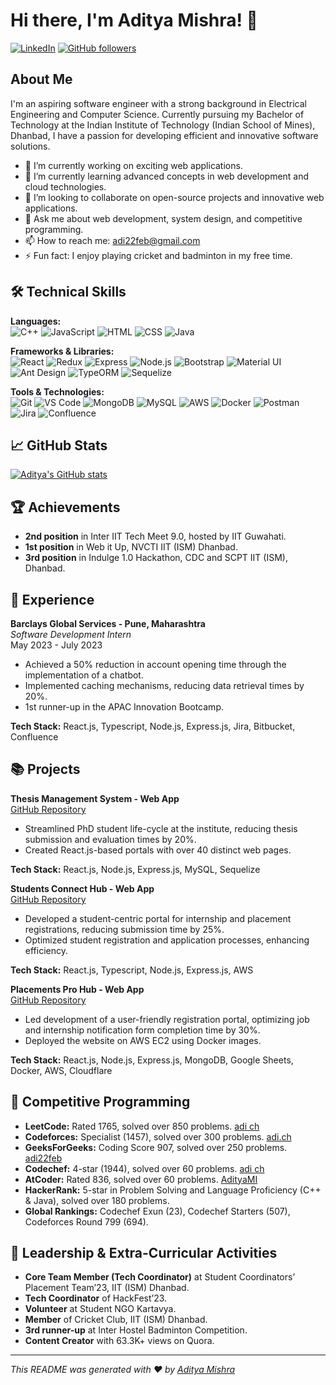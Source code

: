 # Hi there, I'm Aditya Mishra! 👋

[![LinkedIn](https://img.shields.io/badge/LinkedIn-0077B5?style=flat-square&logo=linkedin&logoColor=white)](https://www.linkedin.com/in/yourprofile)
[![GitHub followers](https://img.shields.io/github/followers/yourusername?label=Follow&style=social)](https://github.com/yourusername)

## About Me

I'm an aspiring software engineer with a strong background in Electrical Engineering and Computer Science. Currently pursuing my Bachelor of Technology at the Indian Institute of Technology (Indian School of Mines), Dhanbad, I have a passion for developing efficient and innovative software solutions.

- 🔭 I’m currently working on exciting web applications.
- 🌱 I’m currently learning advanced concepts in web development and cloud technologies.
- 👯 I’m looking to collaborate on open-source projects and innovative web applications.
- 💬 Ask me about web development, system design, and competitive programming.
- 📫 How to reach me: adi22feb@gmail.com
- ⚡ Fun fact: I enjoy playing cricket and badminton in my free time.

## 🛠️ Technical Skills

**Languages:**  
![C++](https://img.shields.io/badge/-C++-black?style=flat-square&logo=c%2B%2B)
![JavaScript](https://img.shields.io/badge/-JavaScript-black?style=flat-square&logo=javascript)
![HTML](https://img.shields.io/badge/-HTML-black?style=flat-square&logo=html5)
![CSS](https://img.shields.io/badge/-CSS-black?style=flat-square&logo=css3)
![Java](https://img.shields.io/badge/-Java-black?style=flat-square&logo=java)

**Frameworks & Libraries:**  
![React](https://img.shields.io/badge/-React-black?style=flat-square&logo=react)
![Redux](https://img.shields.io/badge/-Redux-black?style=flat-square&logo=redux)
![Express](https://img.shields.io/badge/-Express-black?style=flat-square&logo=express)
![Node.js](https://img.shields.io/badge/-Node.js-black?style=flat-square&logo=node.js)
![Bootstrap](https://img.shields.io/badge/-Bootstrap-black?style=flat-square&logo=bootstrap)
![Material UI](https://img.shields.io/badge/-Material--UI-black?style=flat-square&logo=material-ui)
![Ant Design](https://img.shields.io/badge/-Ant--Design-black?style=flat-square&logo=ant-design)
![TypeORM](https://img.shields.io/badge/-TypeORM-black?style=flat-square&logo=typeorm)
![Sequelize](https://img.shields.io/badge/-Sequelize-black?style=flat-square&logo=sequelize)

**Tools & Technologies:**  
![Git](https://img.shields.io/badge/-Git-black?style=flat-square&logo=git)
![VS Code](https://img.shields.io/badge/-VS%20Code-black?style=flat-square&logo=visual-studio-code)
![MongoDB](https://img.shields.io/badge/-MongoDB-black?style=flat-square&logo=mongodb)
![MySQL](https://img.shields.io/badge/-MySQL-black?style=flat-square&logo=mysql)
![AWS](https://img.shields.io/badge/-AWS-black?style=flat-square&logo=amazon-aws)
![Docker](https://img.shields.io/badge/-Docker-black?style=flat-square&logo=docker)
![Postman](https://img.shields.io/badge/-Postman-black?style=flat-square&logo=postman)
![Jira](https://img.shields.io/badge/-Jira-black?style=flat-square&logo=jira)
![Confluence](https://img.shields.io/badge/-Confluence-black?style=flat-square&logo=confluence)

## 📈 GitHub Stats

[![Aditya's GitHub stats](https://github-readme-stats.vercel.app/api?username=yourusername&show_icons=true&theme=radical)](https://github.com/yourusername)

## 🏆 Achievements

- **2nd position** in Inter IIT Tech Meet 9.0, hosted by IIT Guwahati.
- **1st position** in Web it Up, NVCTI IIT (ISM) Dhanbad.
- **3rd position** in Indulge 1.0 Hackathon, CDC and SCPT IIT (ISM), Dhanbad.

## 💼 Experience

**Barclays Global Services - Pune, Maharashtra**  
*Software Development Intern*  
May 2023 - July 2023  
- Achieved a 50% reduction in account opening time through the implementation of a chatbot.
- Implemented caching mechanisms, reducing data retrieval times by 20%.
- 1st runner-up in the APAC Innovation Bootcamp.

**Tech Stack:** React.js, Typescript, Node.js, Express.js, Jira, Bitbucket, Confluence

## 📚 Projects

**Thesis Management System - Web App**  
[GitHub Repository](https://github.com/yourusername/thesis-management-system)  
- Streamlined PhD student life-cycle at the institute, reducing thesis submission and evaluation times by 20%.
- Created React.js-based portals with over 40 distinct web pages.

**Tech Stack:** React.js, Node.js, Express.js, MySQL, Sequelize

**Students Connect Hub - Web App**  
[GitHub Repository](https://github.com/yourusername/students-connect-hub)  
- Developed a student-centric portal for internship and placement registrations, reducing submission time by 25%.
- Optimized student registration and application processes, enhancing efficiency.

**Tech Stack:** React.js, Typescript, Node.js, Express.js, AWS

**Placements Pro Hub - Web App**  
[GitHub Repository](https://github.com/yourusername/placements-pro-hub)  
- Led development of a user-friendly registration portal, optimizing job and internship notification form completion time by 30%.
- Deployed the website on AWS EC2 using Docker images.

**Tech Stack:** React.js, Node.js, Express.js, MongoDB, Google Sheets, Docker, AWS, Cloudflare

## 🏅 Competitive Programming

- **LeetCode:** Rated 1765, solved over 850 problems. [adi ch](https://leetcode.com/yourprofile)
- **Codeforces:** Specialist (1457), solved over 300 problems. [adi.ch](https://codeforces.com/profile/adi.ch)
- **GeeksForGeeks:** Coding Score 907, solved over 250 problems. [adi22feb](https://auth.geeksforgeeks.org/user/adi22feb/profile)
- **Codechef:** 4-star (1944), solved over 60 problems. [adi ch](https://www.codechef.com/users/adi_ch)
- **AtCoder:** Rated 836, solved over 60 problems. [AdityaMI](https://atcoder.jp/users/AdityaMI)
- **HackerRank:** 5-star in Problem Solving and Language Proficiency (C++ & Java), solved over 180 problems.
- **Global Rankings:** Codechef Exun (23), Codechef Starters (507), Codeforces Round 799 (694).

## 🌟 Leadership & Extra-Curricular Activities

- **Core Team Member (Tech Coordinator)** at Student Coordinators’ Placement Team’23, IIT (ISM) Dhanbad.
- **Tech Coordinator** of HackFest’23.
- **Volunteer** at Student NGO Kartavya.
- **Member** of Cricket Club, IIT (ISM) Dhanbad.
- **3rd runner-up** at Inter Hostel Badminton Competition.
- **Content Creator** with 63.3K+ views on Quora.

---

*This README was generated with ❤️ by [Aditya Mishra](https://github.com/yourusername)*
